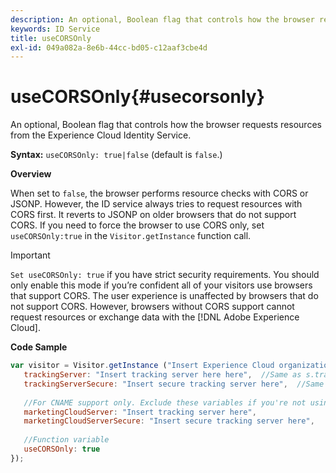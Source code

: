 ```yaml
---
description: An optional, Boolean flag that controls how the browser requests resources from the Experience Cloud Identity Service.
keywords: ID Service
title: useCORSOnly
exl-id: 049a082a-8e6b-44cc-bd05-c12aaf3cbe4d
---
```

# useCORSOnly{#usecorsonly}

An optional, Boolean flag that controls how the browser requests resources from the Experience Cloud Identity Service.

 **Syntax:** `useCORSOnly: true|false` (default is `false`.)

**Overview**

When set to `false`, the browser performs resource checks with CORS or JSONP. However, the ID service always tries to request resources with CORS first. It reverts to JSONP on older browsers that do not support CORS. If you need to force the browser to use CORS only, set `useCORSOnly:true` in the `Visitor.getInstance` function call.

>[!IMPORTANT]
>
>`Set useCORSOnly: true` if you have strict security requirements. You should only enable this mode if you’re confident all of your visitors use browsers that support CORS. The user experience is unaffected by browsers that do not support CORS. However, browsers without CORS support cannot request resources or exchange data with the [!DNL Adobe Experience Cloud].

**Code Sample**

```js
var visitor = Visitor.getInstance ("Insert Experience Cloud organization ID here",{ 
   trackingServer: "Insert tracking server here here",  //Same as s.trackingServer 
   trackingServerSecure: "Insert secure tracking server here",  //Same as s.trackingServerSecure 
 
   //For CNAME support only. Exclude these variables if you're not using CNAME 
   marketingCloudServer: "Insert tracking server here", 
   marketingCloudServerSecure: "Insert secure tracking server here", 
 
   //Function variable 
   useCORSOnly: true 
});
```
